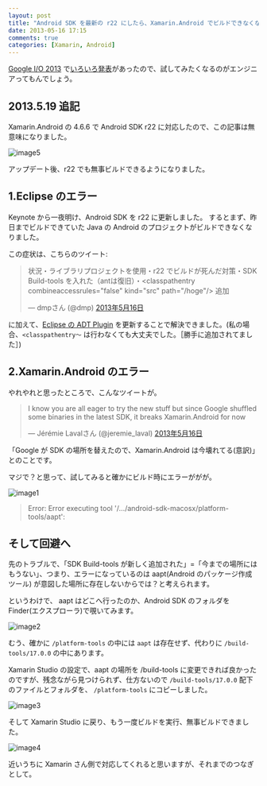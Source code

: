 ```yaml
---
layout: post
title: "Android SDK を最新の r22 にしたら、Xamarin.Android でビルドできなくなった件"
date: 2013-05-16 17:15
comments: true
categories: [Xamarin, Android]
---
```

[Google I/O 2013](https://developers.google.com/events/io/) で[いろいろ発表](http://japanese.engadget.com/2013/05/15/google-i-o-2013/)があったので、試してみたくなるのがエンジニアってもんでしょう。
<!--more-->

## 2013.5.19 追記
Xamarin.Android の 4.6.6 で Android SDK r22 に対応したので、この記事は無意味になりました。

![image5](https://dl.dropboxusercontent.com/u/264530/qiita/xamarin_android_fail_build_on_latest_android_sdk5.png)

アップデート後、r22 でも無事ビルドできるようになりました。

## 1.Eclipse のエラー

Keynote から一夜明け、Android SDK を r22 に更新しました。
するとまず、昨日までビルドできていた Java の Android のプロジェクトがビルドできなくなりました。

この症状は、こちらのツイート:

<blockquote class="twitter-tweet" lang="ja"><p>状況・ライブラリプロジェクトを使用・r22 でビルドが死んだ対策・SDK Build-tools を入れた（antは復旧）・&lt;classpathentry combineaccessrules="false" kind="src" path="/hoge"/&gt; 追加</p>&mdash; dmpさん (@dmp) <a href="https://twitter.com/dmp/status/334839819781955586">2013年5月16日</a></blockquote>
<script async src="//platform.twitter.com/widgets.js" charset="utf-8"></script>

に加えて、[Eclipse の ADT Plugin](http://developer.android.com/sdk/installing/installing-adt.html) を更新することで解決できました。(私の場合、``<classpathentry〜`` は行わなくても大丈夫でした。［勝手に追加されてました］)

## 2.Xamarin.Android のエラー

やれやれと思ったところで、こんなツイートが。

<blockquote class="twitter-tweet" lang="ja"><p>I know you are all eager to try the new stuff but since Google shuffled some binaries in the latest SDK, it breaks Xamarin.Android for now</p>&mdash; Jérémie Lavalさん (@jeremie_laval) <a href="https://twitter.com/jeremie_laval/status/334879715611529217">2013年5月16日</a></blockquote>
<script async src="//platform.twitter.com/widgets.js" charset="utf-8"></script>

「Google が SDK の場所を替えたので、Xamarin.Android は今壊れてる(意訳)」とのことです。

マジで？と思って、試してみると確かにビルド時にエラーががが。

![image1](https://dl.dropboxusercontent.com/u/264530/qiita/xamarin_android_fail_build_on_latest_android_sdk1.png)

> Error: Error executing tool '/…/android-sdk-macosx/platform-tools/aapt': 

## そして回避へ

先のトラブルで、「SDK Build-tools が新しく追加された」=「今までの場所にはもうない」、つまり、エラーになっているのは aapt(Android のパッケージ作成ツール) が意図した場所に存在しないからでは？と考えられます。

というわけで、 aapt はどこへ行ったのか、Android SDK のフォルダを Finder(エクスプローラ)で覗いてみます。

![image2](https://dl.dropboxusercontent.com/u/264530/qiita/xamarin_android_fail_build_on_latest_android_sdk2.png)

むう、確かに ``/platform-tools`` の中には ``aapt`` は存在せず、代わりに ``/build-tools/17.0.0`` の中にあります。

Xamarin Studio の設定で、aapt の場所を /build-tools に変更できれば良かったのですが、残念ながら見つけられず、仕方ないので ``/build-tools/17.0.0`` 配下のファイルとフォルダを、 ``/platform-tools`` にコピーしました。

![image3](https://dl.dropboxusercontent.com/u/264530/qiita/xamarin_android_fail_build_on_latest_android_sdk3.png)

そして Xamarin Studio に戻り、もう一度ビルドを実行、無事ビルドできました。

![image4](https://dl.dropboxusercontent.com/u/264530/qiita/xamarin_android_fail_build_on_latest_android_sdk4.png)

近いうちに Xamarin さん側で対応してくれると思いますが、それまでのつなぎとして。
